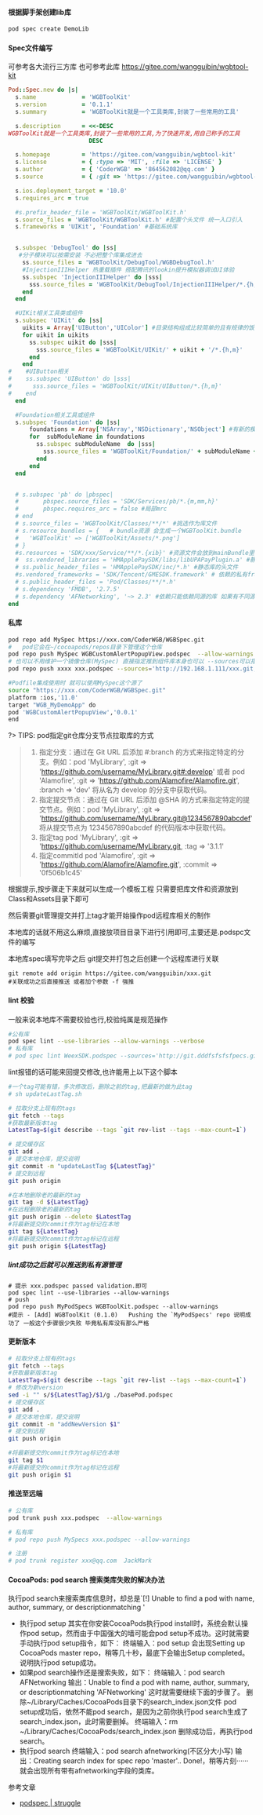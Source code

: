 #### 根据脚手架创建lib库
```bash
pod spec create DemoLib

```

#### Spec文件编写
可参考各大流行三方库 
也可参考此库 https://gitee.com/wangguibin/wgbtool-kit

```ruby
Pod::Spec.new do |s|
  s.name             = 'WGBToolKit'
  s.version          = '0.1.1'
  s.summary          = 'WGBToolKit就是一个工具类库,封装了一些常用的工具'

  s.description      = <<-DESC
WGBToolKit就是一个工具类库,封装了一些常用的工具,为了快速开发,用自己称手的工具
                       DESC

  s.homepage         = 'https://gitee.com/wangguibin/wgbtool-kit'
  s.license          = { :type => 'MIT', :file => 'LICENSE' }
  s.author           = { 'CoderWGB' => '864562082@qq.com' }
  s.source           = { :git => 'https://gitee.com/wangguibin/wgbtool-kit', :tag => s.version.to_s }

  s.ios.deployment_target = '10.0'
  s.requires_arc = true

  #s.prefix_header_file = 'WGBToolKit/WGBToolKit.h'
  s.source_files = 'WGBToolKit/WGBToolKit.h' #配置个头文件 统一入口引入 
  s.frameworks = 'UIKit', 'Foundation' #基础系统库


  s.subspec 'DebugTool' do |ss|
   #分子模块可以按需安装 不必把整个库集成进去
    ss.source_files = 'WGBToolKit/DebugTool/WGBDebugTool.h'
    #InjectionIIIHelper 热重载插件 搭配腾讯的lookin提升模拟器调试UI体验
    ss.subspec 'InjectionIIIHelper' do |sss|
      sss.source_files = 'WGBToolKit/DebugTool/InjectionIIIHelper/*.{h,m}'
    end
  end

  #UIKit相关工具类或组件
  s.subspec 'UIKit' do |ss|
    uikits = Array['UIButton','UIColor'] #目录结构组成比较简单的且有规律的饭数组遍历了 这样简单些
    for uikit in uikits
      ss.subspec uikit do |sss|
        sss.source_files = 'WGBToolKit/UIKit/' + uikit + '/*.{h,m}'
      end
    end
#    #UIButton相关
#    ss.subspec 'UIButton' do |sss|
#      sss.source_files = 'WGBToolKit/UIKit/UIButton/*.{h,m}'
#    end
  end

  #Foundation相关工具或组件
  s.subspec 'Foundation' do |ss|
      foundations = Array['NSArray','NSDictionary','NSObject'] #有新的模块可以在数组里追加 注意目录摆放就是了
      for  subModuleName in foundations
        ss.subspec subModuleName  do |sss|
          sss.source_files = 'WGBToolKit/Foundation/' + subModuleName + '/*.{h,m}'
        end
      end
  end


  # s.subspec 'pb' do |pbspec|
  #       pbspec.source_files = 'SDK/Services/pb/*.{m,mm,h}'
  #       pbspec.requires_arc = false #局部mrc
  # end
  # s.source_files = 'WGBToolKit/Classes/**/*' #挑选作为库文件
  # s.resource_bundles = {   # bundle资源 会生成一个WGBToolKit.bundle 
  #   'WGBToolKit' => ['WGBToolKit/Assets/*.png']
  # }
  #s.resources = 'SDK/xxx/Service/**/*.{xib}' #资源文件会放到mainBundle里
  #  ss.vendored_libraries = 'HMApplePaySDK/libs/libUPAPayPlugin.a' #静态库
  # ss.public_header_files = 'HMApplePaySDK/inc/*.h' #静态库的头文件
  #s.vendored_frameworks = 'SDK/Tencent/GMESDK.framework' # 依赖的私有framework
  # s.public_header_files = 'Pod/Classes/**/*.h' 
  # s.dependency 'FMDB', '2.7.5'
  # s.dependency 'AFNetworking', '~> 2.3' #依赖只能依赖同源的库 如果有不同源的库 fork到私有源管理即可
end

```


#### 私库

```bash
pod repo add MySpec https://xxx.com/CoderWGB/WGBSpec.git
#   pod它会在~/cocoapods/repos目录下管理这个仓库
pod repo push MySpec WGBCustomAlertPopupView.podspec  --allow-warnings
# 也可以不用维护一个镜像仓库(MySpec) 直接指定推到组件库本身也可以 --sources可以指定多个源地址 用逗号隔开  使用镜像仓库的好处是 集成方便只引入一下 `source `镜像仓库源地址``即可 不用每个都指定地址 除非有同名不同源的库
pod repo push xxxx xxx.podspec --sources='http://192.168.1.111/xxx.git,https://github.com/CocoaPods/Specs.git' --allow-warnings --use-libraries --verbose

#Podfile集成使用时 就可以使用MySpec这个源了
source "https://xxx.com/CoderWGB/WGBSpec.git" 
platform :ios,'11.0'
target "WGB_MyDemoApp" do
pod 'WGBCustomAlertPopupView','0.0.1'
end

```
?> TIPS: pod指定git仓库分支节点拉取库的方式
> 1. 指定分支：通过在 Git URL 后添加 #:branch 的方式来指定特定的分支。例如：pod 'MyLibrary', :git => 'https://github.com/username/MyLibrary.git#:develop'  或者 pod 'Alamofire', :git => 'https://github.com/Alamofire/Alamofire.git', :branch => 'dev'   将从名为 develop 的分支中获取代码。
> 2. 指定提交节点：通过在 Git URL 后添加 @SHA 的方式来指定特定的提交节点。例如：pod 'MyLibrary', :git => 'https://github.com/username/MyLibrary.git@1234567890abcdef' 将从提交节点为 1234567890abcdef 的代码版本中获取代码。
> 3. 指定tag  pod 'MyLibrary', :git => 'https://github.com/username/MyLibrary.git, :tag => '3.1.1'
> 4. 指定commitId  pod 'Alamofire', :git => 'https://github.com/Alamofire/Alamofire.git', :commit => '0f506b1c45'



根据提示,按步骤走下来就可以生成一个模板工程
只需要把库文件和资源放到Class和Assets目录下即可

然后需要git管理提交并打上tag才能开始操作pod远程库相关的制作

本地库的话就不用这么麻烦,直接放项目目录下进行引用即可,主要还是.podspc文件的编写

本地库spec填写完毕之后 git提交并打包之后创建一个远程库进行关联
```
git remote add origin https://gitee.com/wangguibin/xxx.git
#关联成功之后直接推送 或者加个参数 -f 强推

```

#### lint 校验
一般来说本地库不需要校验也行,校验纯属是规范操作
```bash
#公有库
pod spec lint --use-libraries --allow-warnings --verbose
# 私有库
# pod spec lint WeexSDK.podspec --sources='http://git.dddfsfsfsfpecs.git,https://github.com/CocoaPods/Specs.git' --allow-warnings --use-libraries
``` 
lint报错的话可能来回提交修改,也许能用上以下这个脚本
```bash
#一个tag可能有错，多次修改后，删除之前的tag,把最新的做为此tag
# sh updateLastTag.sh  

# 拉取分支上现有的tags
git fetch --tags
#获取最新版本tag
LatestTag=$(git describe --tags `git rev-list --tags --max-count=1`)

# 提交缓存区
git add .
# 提交本地仓库，提交说明
git commit -m "updateLastTag ${LatestTag}"
# 提交到远程
git push origin

#在本地删除老的最新的tag
git tag -d ${LatestTag}
#在远程删除老的最新的tag
git push origin --delete $LatestTag
#将最新提交的commit作为tag标记在本地
git tag ${LatestTag}
#将最新提交的commit作为tag标记在远程
git push origin ${LatestTag}

```

##### lint成功之后就可以推送到私有源管理

```
# 提示 xxx.podspec passed validation.即可
pod spec lint --use-libraries --allow-warnings 
# push
pod repo push MyPodSpecs WGBToolKit.podspec --allow-warnings
#提示 - [Add] WGBToolKit (0.1.0)   Pushing the `MyPodSpecs' repo 说明成功了 一般这个步骤很少失败 毕竟私有库没有那么严格

```


#### 更新版本 

```bash
# 拉取分支上现有的tags
git fetch --tags
#获取最新版本tag
LatestTag=$(git describe --tags `git rev-list --tags --max-count=1`)
# 修改为新version
sed -i "" s/${LatestTag}/$1/g ./basePod.podspec
# 提交缓存区
git add .
# 提交本地仓库，提交说明
git commit -m "addNewVersion $1"
# 提交到远程
git push origin

#将最新提交的commit作为tag标记在本地
git tag $1
#将最新提交的commit作为tag标记在远程
git push origin $1
```


#### 推送至远端

```bash
# 公有库
pod trunk push xxx.podspec  --allow-warnings

# 私有库
# pod repo push MySpecs xxx.podspec --allow-warnings

# 注册
# pod trunk register xxx@qq.com  JackMark

```





#### CocoaPods: pod search 搜索类库失败的解决办法

执行pod search来搜索类库信息时，却总是`[!] Unable to find a pod with name, author, summary, or descriptionmatching '
* 执行pod setup 
其实在你安装CocoaPods执行pod install时，系统会默认操作pod setup，然而由于中国强大的墙可能会pod setup不成功。这时就需要手动执行pod setup指令，如下： 
终端输入：pod setup 
会出现Setting up CocoaPods master repo，稍等几十秒，最底下会输出Setup completed。说明执行pod setup成功。
* 如果pod search操作还是搜索失败，如下： 
终端输入：pod search AFNetworking 
输出：Unable to find a pod with name, author, summary, or descriptionmatching 'AFNetworking' 这时就需要继续下面的步骤了。 
删除~/Library/Caches/CocoaPods目录下的search_index.json文件 
pod setup成功后，依然不能pod search，是因为之前你执行pod search生成了search_index.json，此时需要删掉。 
终端输入：rm ~/Library/Caches/CocoaPods/search_index.json 
删除成功后，再执行pod search。
* 执行pod search 
终端输入：pod search afnetworking(不区分大小写) 
输出：Creating search index for spec repo 'master'.. Done!，稍等片刻······就会出现所有带有afnetworking字段的类库。




参考文章
- [podspec | struggle](https://srv7.github.io/2021/05/19/podspec/#more)

